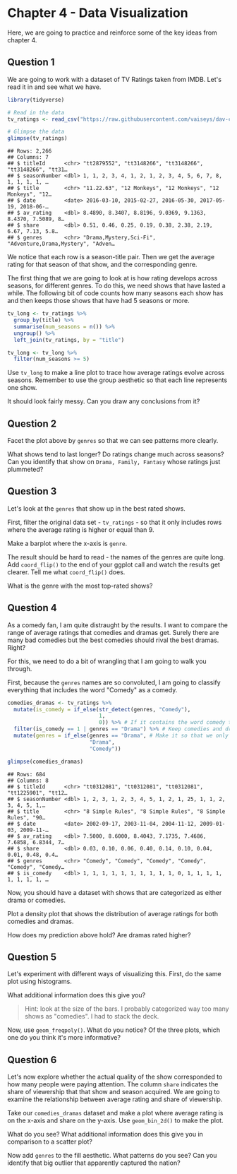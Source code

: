# Chapter 4 - Data Visualization

Here, we are going to practice and reinforce some of the key ideas from chapter 4. 

## Question 1 

We are going to work with a dataset of TV Ratings taken from IMDB. Let's read it in and see what we have. 


```r
library(tidyverse)

# Read in the data 
tv_ratings <- read_csv("https://raw.githubusercontent.com/vaiseys/dav-course/main/Data/tv_ratings.csv")

# Glimpse the data 
glimpse(tv_ratings)
```

```
## Rows: 2,266
## Columns: 7
## $ titleId      <chr> "tt2879552", "tt3148266", "tt3148266", "tt3148266", "tt31…
## $ seasonNumber <dbl> 1, 1, 2, 3, 4, 1, 2, 1, 2, 3, 4, 5, 6, 7, 8, 1, 1, 1, 1, …
## $ title        <chr> "11.22.63", "12 Monkeys", "12 Monkeys", "12 Monkeys", "12…
## $ date         <date> 2016-03-10, 2015-02-27, 2016-05-30, 2017-05-19, 2018-06-…
## $ av_rating    <dbl> 8.4890, 8.3407, 8.8196, 9.0369, 9.1363, 8.4370, 7.5089, 8…
## $ share        <dbl> 0.51, 0.46, 0.25, 0.19, 0.38, 2.38, 2.19, 6.67, 7.13, 5.8…
## $ genres       <chr> "Drama,Mystery,Sci-Fi", "Adventure,Drama,Mystery", "Adven…
```

We notice that each row is a season-title pair. Then we get the average rating for that season of that show, and the corresponding genre. 

The first thing that we are going to look at is how rating develops across seasons, for different genres. To do this, we need shows that have lasted a while. The following bit of code counts how many seasons each show has and then keeps those shows that have had 5 seasons or more. 


```r
tv_long <- tv_ratings %>% 
  group_by(title) %>% 
  summarise(num_seasons = n()) %>% 
  ungroup() %>% 
  left_join(tv_ratings, by = "title") 

tv_long <- tv_long %>% 
  filter(num_seasons >= 5)
```

Use `tv_long` to make a line plot to trace how average ratings evolve across seasons. Remember to use the group aesthetic so that each line represents one show. 

It should look fairly messy. Can you draw any conclusions from it?

## Question 2

Facet the plot above by `genres` so that we can see patterns more clearly. 

What shows tend to last longer? Do ratings change much across seasons? Can you identify that show on `Drama, Family, Fantasy` whose ratings just plummeted?

## Question 3 

Let's look at the `genres` that show up in the best rated shows. 

First, filter the original data set - `tv_ratings` - so that it only includes rows where the average rating is higher or equal than 9. 

Make a barplot where the x-axis is `genre`. 

The result should be hard to read - the names of the genres are quite long. Add `coord_flip()` to the end of your ggplot call and watch the results get clearer. Tell me what `coord_flip()` does. 

What is the genre with the most top-rated shows? 

## Question 4 

As a comedy fan, I am quite distraught by the results. I want to compare the range of average ratings that comedies and dramas get. Surely there are many bad comedies but the best comedies should rival the best dramas. Right? 

For this, we need to do a bit of wrangling that I am going to walk you through. 

First, because the `genres` names are so convoluted, I am going to classify everything that includes the word "Comedy" as a comedy. 


```r
comedies_dramas <- tv_ratings %>% 
  mutate(is_comedy = if_else(str_detect(genres, "Comedy"), 
                             1, 
                             0)) %>% # If it contains the word comedy then 1, else 0
  filter(is_comedy == 1 | genres == "Drama") %>% # Keep comedies and dramas
  mutate(genres = if_else(genres == "Drama", # Make it so that we only have those two genres
                          "Drama", 
                          "Comedy"))

glimpse(comedies_dramas)
```

```
## Rows: 684
## Columns: 8
## $ titleId      <chr> "tt0312081", "tt0312081", "tt0312081", "tt1225901", "tt12…
## $ seasonNumber <dbl> 1, 2, 3, 1, 2, 3, 4, 5, 1, 2, 1, 25, 1, 1, 2, 3, 4, 5, 1,…
## $ title        <chr> "8 Simple Rules", "8 Simple Rules", "8 Simple Rules", "90…
## $ date         <date> 2002-09-17, 2003-11-04, 2004-11-12, 2009-01-03, 2009-11-…
## $ av_rating    <dbl> 7.5000, 8.6000, 8.4043, 7.1735, 7.4686, 7.6858, 6.8344, 7…
## $ share        <dbl> 0.03, 0.10, 0.06, 0.40, 0.14, 0.10, 0.04, 0.01, 0.48, 0.4…
## $ genres       <chr> "Comedy", "Comedy", "Comedy", "Comedy", "Comedy", "Comedy…
## $ is_comedy    <dbl> 1, 1, 1, 1, 1, 1, 1, 1, 1, 1, 0, 1, 1, 1, 1, 1, 1, 1, 1, …
```

Now, you should have a dataset with shows that are categorized as either drama or comedies. 

Plot a density plot that shows the distribution of average ratings for both comedies and dramas. 

How does my prediction above hold? Are dramas rated higher? 

## Question 5

Let's experiment with different ways of visualizing this. First, do the same plot using histograms. 

What additional information does this give you? 

> Hint: look at the size of the bars. I probably categorized way too many shows as "comedies". I had to stack the deck.

Now, use `geom_freqpoly()`. What do you notice? Of the three plots, which one do you think it's more informative? 

## Question 6 

Let's now explore whether the actual quality of the show corresponded to how many people were paying attention. The column `share` indicates the share of viewership that that show and season acquired. We are going to examine the relationship between average rating and share of viewership. 

Take our `comedies_dramas` dataset and make a plot where average rating is on the x-axis and share on the y-axis. Use `geom_bin_2d()` to make the plot. 

What do you see? What additional information does this give you in comparison to a scatter plot? 

Now add `genres` to the fill aesthetic. What patterns do you see? Can you identify that big outlier that apparently captured the nation? 




